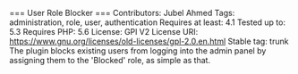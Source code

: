 
=== User Role Blocker ===
Contributors: Jubel Ahmed
Tags: administration, role, user, authentication
Requires at least: 4.1
Tested up to: 5.3
Requires PHP: 5.6
License: GPl V2
License URI: https://www.gnu.org/licenses/old-licenses/gpl-2.0.en.html
Stable tag: trunk
The plugin blocks existing users from logging into the admin panel by assigning them to the 'Blocked' role, as simple as that.
